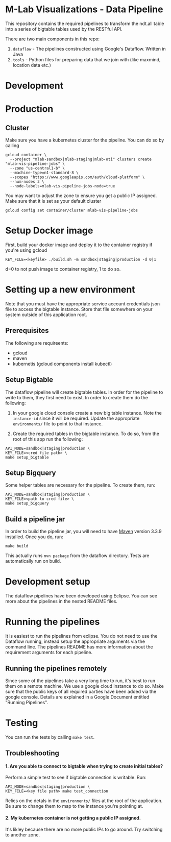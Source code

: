 # M-Lab Visualizations - Data Pipeline

This repository contains the required pipelines to transform the ndt.all
table into a series of bigtable tables used by the RESTful API.

There are two main components in this repo:

1. `dataflow` - The pipelines constructed using Google's Dataflow. Written in Java
2. `tools` - Python files for preparing data that we join with (like maxmind,
location data etc.)


# Development

# Production

## Cluster

Make sure you have a kubernetes cluster for the pipeline.
You can do so by calling

```
gcloud container \
  --project "mlab-sandbox|mlab-staging|mlab-oti" clusters create "mlab-vis-pipeline-jobs" \
  --zone "us-central1-b" \
  --machine-type=n1-standard-8 \
  --scopes "https://www.googleapis.com/auth/cloud-platform" \
  --num-nodes 3 \
  --node-labels=mlab-vis-pipeline-jobs-node=true
```

You may want to adjust the zone to ensure you get a public IP assigned.
Make sure that it is set as your default cluster

`gcloud config set container/cluster mlab-vis-pipeline-jobs`


# Setup Docker image

First, build your docker image and deploy it to the container registry
if you're using gcloud

`KEY_FILE=<keyfile> ./build.sh -m sandbox|staging|production -d 0|1`

d=0 to not push image to container registry, 1 to do so.


# Setting up a new environment

Note that you must have the appropriate service account credentials json file
to access the bigtable instance. Store that file somewhere on your system
outside of this application root.

## Prerequisites

The following are requireents:
- gcloud
- maven
- kubernetis (gcloud components install kubectl)


## Setup Bigtable

The dataflow pipeline will create bigtable tables. In order for the pipeline to
write to them, they first need to exist. In order to create them do the
following:

1. In your google cloud console create a new big table instance. Note the
`instance-id` since it will be required. Update the appropriate `environments/`
file to point to that instance.

2. Create the required tables in the bigtable instance. To do so, from the
root of this app run the following:

```
API_MODE=sandbox|staging|production \
KEY_FILE=<cred file path> \
make setup_bigtable
```

## Setup Bigquery

Some helper tables are necessary for the pipeline. To create them, run:

```
API_MODE=sandbox|staging|production \
KEY_FILE=<path to cred file> \
make setup_bigquery
```

## Build a pipeline jar

In order to build the pipeline jar, you will need to have
[Maven](https://maven.apache.org/) version 3.3.9 installed.
Once you do, run:

`make build`

This actually runs `mvn package` from the dataflow directory.
Tests are automatically run on build.

# Development setup

The dataflow pipelines have been developed using Eclipse. You can see more
about the pipelines in the nested README files.

# Running the pipelines

It is easiest to run the pipelines from eclipse.
You do not need to use the Dataflow running, instead setup the appropriate
arguments via the command line. The pipelines README has more information
about the requirement arguments for each pipeline.

## Running the pipelines remotely

Since some of the pipelines take a very long time to run, it's best to run them
on a remote machine. We use a google cloud instance to do so. Make sure that
the public keys of all required parties have been added via the google console.
Details are explained in a Google Document entitled "Running Pipelines".

# Testing

You can run the tests by calling `make test`.


## Troubleshooting

#### 1. Are you able to connect to bigtable when trying to create initial tables?

Perform a simple test to see if bigtable connection is writable. Run:

```
API_MODE=sandbox|staging|production \
KEY_FILE=<key file path> make test_connection
```

Relies on the detals in the `environments/` files at the root of the
application. Be sure to change them to map to the instance you're pointing at.

#### 2. My kubernetes container is not getting a public IP assigned.

It's likley because there are no more public IPs to go around. Try switching
to another zone.